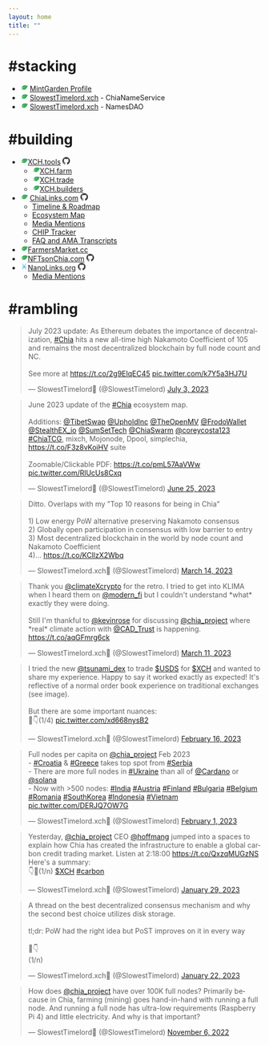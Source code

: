 ```yaml
---
layout: home
title: ""
---
```


# #stacking
- ![Chia](/assets/img/chia.png) [MintGarden Profile](https://mintgarden.io/profile/7934e962f265b06fa6af8f77d999a166fa1cc095dcc77c6a1e065e008804e22e)
- ![Chia](/assets/img/chia.png) [SlowestTimelord.xch](https://slowesttimelord.xch.cool/) - ChiaNameService
- ![Chia](/assets/img/chia.png) [SlowestTimelord.xch](https://slowesttimelord.xch.cx/) - NamesDAO


# #building
- ![Chia](/assets/img/chia.png)[XCH.tools](https://xch.tools) [![GitHub](assets/img/github.png)](https://github.com/SlowestTimelord/xchtools)
  - ![Chia](/assets/img/chia.png)[XCH.farm](https://xch.farm)
  - ![Chia](/assets/img/chia.png)[XCH.trade](https://xch.trade)
  - ![Chia](/assets/img/chia.png)[XCH.builders](https://xch.builders)
- ![Chia](/assets/img/chia.png) [ChiaLinks.com](https://chialinks.com) [![GitHub](assets/img/github.png)](https://github.com/Chia-Network/chialinks)
  - [Timeline & Roadmap](https://chialinks.com/roadmap)
  - [Ecosystem Map](https://chialinks.com/ecosystem/)
  - [Media Mentions](https://chialinks.com/news/)
  - [CHIP Tracker](https://chialinks.com/chips/)
  - [FAQ and AMA Transcripts](https://chialinks.com/faq/)
- ![Chia](/assets/img/chia.png)[FarmersMarket.cc](https://farmersmarket.cc)
- ![Chia](/assets/img/chia.png)[NFTsonChia.com](https://nftsonchia.com) [![GitHub](assets/img/github.png)](https://github.com/SlowestTimelord/nftsonchia)
- ![Nano](/assets/img/nano.png)[NanoLinks.org](https://nanolinks.org) [![GitHub](assets/img/github.png)](https://github.com/SlowestTimelord/nanolinks)
  - [Media Mentions](https://nanolinks.org/news/)

# #rambling

<blockquote class="twitter-tweet"><p lang="en" dir="ltr">July 2023 update: As Ethereum debates the importance of decentralization, <a href="https://twitter.com/hashtag/Chia?src=hash&amp;ref_src=twsrc%5Etfw">#Chia</a> hits a new all-time high Nakamoto Coefficient of 105 and remains the most decentralized blockchain by full node count and NC.<br><br>See more at <a href="https://t.co/2g9EIqEC45">https://t.co/2g9EIqEC45</a> <a href="https://t.co/k7Y5a3HJ7U">pic.twitter.com/k7Y5a3HJ7U</a></p>&mdash; SlowestTimelord🌱 (@SlowestTimelord) <a href="https://twitter.com/SlowestTimelord/status/1675718819262726144?ref_src=twsrc%5Etfw">July 3, 2023</a></blockquote> <script async src="https://platform.twitter.com/widgets.js" charset="utf-8"></script>

<blockquote class="twitter-tweet"><p lang="en" dir="ltr">June 2023 update of the <a href="https://twitter.com/hashtag/Chia?src=hash&amp;ref_src=twsrc%5Etfw">#Chia</a> ecosystem map.<br><br>Additions: <a href="https://twitter.com/TibetSwap?ref_src=twsrc%5Etfw">@TibetSwap</a> <a href="https://twitter.com/UpholdInc?ref_src=twsrc%5Etfw">@UpholdInc</a> <a href="https://twitter.com/TheOpenMV?ref_src=twsrc%5Etfw">@TheOpenMV</a> <a href="https://twitter.com/FrodoWallet?ref_src=twsrc%5Etfw">@FrodoWallet</a> <a href="https://twitter.com/StealthEX_io?ref_src=twsrc%5Etfw">@StealthEX_io</a> <a href="https://twitter.com/SumSetTech?ref_src=twsrc%5Etfw">@SumSetTech</a> <a href="https://twitter.com/ChiaSwarm?ref_src=twsrc%5Etfw">@ChiaSwarm</a> <a href="https://twitter.com/coreycosta123?ref_src=twsrc%5Etfw">@coreycosta123</a> <a href="https://twitter.com/hashtag/ChiaTCG?src=hash&amp;ref_src=twsrc%5Etfw">#ChiaTCG</a>, mixch, Mojonode, Dpool, simplechia, <a href="https://t.co/F3z8vKoiHV">https://t.co/F3z8vKoiHV</a> suite<br><br>Zoomable/Clickable PDF: <a href="https://t.co/pmL57AaVWw">https://t.co/pmL57AaVWw</a> <a href="https://t.co/RlUcUs8Cxq">pic.twitter.com/RlUcUs8Cxq</a></p>&mdash; SlowestTimelord🌱 (@SlowestTimelord) <a href="https://twitter.com/SlowestTimelord/status/1673005948288237568?ref_src=twsrc%5Etfw">June 25, 2023</a></blockquote> <script async src="https://platform.twitter.com/widgets.js" charset="utf-8"></script>

<blockquote class="twitter-tweet"><p lang="en" dir="ltr">Ditto. Overlaps with my &quot;Top 10 reasons for being in Chia&quot;<br><br>1) Low energy PoW alternative preserving Nakamoto consensus<br>2) Globally open participation in consensus with low barrier to entry<br>3) Most decentralized blockchain in the world by node count and Nakamoto Coefficient<br>4)… <a href="https://t.co/KCllzX2Wbq">https://t.co/KCllzX2Wbq</a></p>&mdash; SlowestTimelord.xch🌱 (@SlowestTimelord) <a href="https://twitter.com/SlowestTimelord/status/1635749125055447040?ref_src=twsrc%5Etfw">March 14, 2023</a></blockquote> <script async src="https://platform.twitter.com/widgets.js" charset="utf-8"></script>

<blockquote class="twitter-tweet"><p lang="en" dir="ltr">Thank you <a href="https://twitter.com/climateXcrypto?ref_src=twsrc%5Etfw">@climateXcrypto</a> for the retro. I tried to get into KLIMA when I heard them on <a href="https://twitter.com/modern_fi?ref_src=twsrc%5Etfw">@modern_fi</a> but I couldn&#39;t understand *what* exactly they were doing.<br><br>Still I&#39;m thankful to <a href="https://twitter.com/kevinrose?ref_src=twsrc%5Etfw">@kevinrose</a> for discussing <a href="https://twitter.com/chia_project?ref_src=twsrc%5Etfw">@chia_project</a> where *real* climate action with <a href="https://twitter.com/CAD_Trust?ref_src=twsrc%5Etfw">@CAD_Trust</a> is happening. <a href="https://t.co/aqGFmrg6ck">https://t.co/aqGFmrg6ck</a></p>&mdash; SlowestTimelord.xch🌱 (@SlowestTimelord) <a href="https://twitter.com/SlowestTimelord/status/1634582491737595908?ref_src=twsrc%5Etfw">March 11, 2023</a></blockquote> <script async src="https://platform.twitter.com/widgets.js" charset="utf-8"></script>

<blockquote class="twitter-tweet"><p lang="en" dir="ltr">I tried the new <a href="https://twitter.com/tsunami_dex?ref_src=twsrc%5Etfw">@tsunami_dex</a> to trade <a href="https://twitter.com/search?q=%24USDS&amp;src=ctag&amp;ref_src=twsrc%5Etfw">$USDS</a> for <a href="https://twitter.com/search?q=%24XCH&amp;src=ctag&amp;ref_src=twsrc%5Etfw">$XCH</a> and wanted to share my experience. Happy to say it worked exactly as expected! It&#39;s reflective of a normal order book experience on traditional exchanges (see image). <br><br>But there are some important nuances:<br>🧵👇(1/4) <a href="https://t.co/xd668nysB2">pic.twitter.com/xd668nysB2</a></p>&mdash; SlowestTimelord.xch🌱 (@SlowestTimelord) <a href="https://twitter.com/SlowestTimelord/status/1626263594806521856?ref_src=twsrc%5Etfw">February 16, 2023</a></blockquote> <script async src="https://platform.twitter.com/widgets.js" charset="utf-8"></script>

<blockquote class="twitter-tweet"><p lang="en" dir="ltr">Full nodes per capita on <a href="https://twitter.com/chia_project?ref_src=twsrc%5Etfw">@chia_project</a> Feb 2023 <br>- <a href="https://twitter.com/hashtag/Croatia?src=hash&amp;ref_src=twsrc%5Etfw">#Croatia</a> &amp; <a href="https://twitter.com/hashtag/Greece?src=hash&amp;ref_src=twsrc%5Etfw">#Greece</a> takes top spot from <a href="https://twitter.com/hashtag/Serbia?src=hash&amp;ref_src=twsrc%5Etfw">#Serbia</a><br>- There are more full nodes in <a href="https://twitter.com/hashtag/Ukraine?src=hash&amp;ref_src=twsrc%5Etfw">#Ukraine</a> than all of <a href="https://twitter.com/Cardano?ref_src=twsrc%5Etfw">@Cardano</a> or <a href="https://twitter.com/solana?ref_src=twsrc%5Etfw">@solana</a> <br>- Now with &gt;500 nodes: <a href="https://twitter.com/hashtag/India?src=hash&amp;ref_src=twsrc%5Etfw">#India</a> <a href="https://twitter.com/hashtag/Austria?src=hash&amp;ref_src=twsrc%5Etfw">#Austria</a> <a href="https://twitter.com/hashtag/Finland?src=hash&amp;ref_src=twsrc%5Etfw">#Finland</a> <a href="https://twitter.com/hashtag/Bulgaria?src=hash&amp;ref_src=twsrc%5Etfw">#Bulgaria</a> <a href="https://twitter.com/hashtag/Belgium?src=hash&amp;ref_src=twsrc%5Etfw">#Belgium</a> <a href="https://twitter.com/hashtag/Romania?src=hash&amp;ref_src=twsrc%5Etfw">#Romania</a> <a href="https://twitter.com/hashtag/SouthKorea?src=hash&amp;ref_src=twsrc%5Etfw">#SouthKorea</a> <a href="https://twitter.com/hashtag/Indonesia?src=hash&amp;ref_src=twsrc%5Etfw">#Indonesia</a> <a href="https://twitter.com/hashtag/Vietnam?src=hash&amp;ref_src=twsrc%5Etfw">#Vietnam</a> <a href="https://t.co/DERJQ7OW7G">pic.twitter.com/DERJQ7OW7G</a></p>&mdash; SlowestTimelord.xch🌱 (@SlowestTimelord) <a href="https://twitter.com/SlowestTimelord/status/1620598831758082049?ref_src=twsrc%5Etfw">February 1, 2023</a></blockquote> <script async src="https://platform.twitter.com/widgets.js" charset="utf-8"></script>

<blockquote class="twitter-tweet"><p lang="en" dir="ltr">Yesterday, <a href="https://twitter.com/chia_project?ref_src=twsrc%5Etfw">@chia_project</a> CEO <a href="https://twitter.com/hoffmang?ref_src=twsrc%5Etfw">@hoffmang</a> jumped into a spaces to explain how Chia has created the infrastructure to enable a global carbon credit trading market. Listen at 2:18:00 <a href="https://t.co/QxzqMUGzNS">https://t.co/QxzqMUGzNS</a> Here&#39;s a summary:<br>👇🧵(1/n) <a href="https://twitter.com/search?q=%24XCH&amp;src=ctag&amp;ref_src=twsrc%5Etfw">$XCH</a> <a href="https://twitter.com/hashtag/carbon?src=hash&amp;ref_src=twsrc%5Etfw">#carbon</a></p>&mdash; SlowestTimelord.xch🌱 (@SlowestTimelord) <a href="https://twitter.com/SlowestTimelord/status/1619771300549120001?ref_src=twsrc%5Etfw">January 29, 2023</a></blockquote> <script async src="https://platform.twitter.com/widgets.js" charset="utf-8"></script>

<blockquote class="twitter-tweet"><p lang="en" dir="ltr">A thread on the best decentralized consensus mechanism and why the second best choice utilizes disk storage.<br><br>tl;dr: PoW had the right idea but PoST improves on it in every way<br><br>🧵👇<br>(1/n)</p>&mdash; SlowestTimelord.xch🌱 (@SlowestTimelord) <a href="https://twitter.com/SlowestTimelord/status/1617188099666370560?ref_src=twsrc%5Etfw">January 22, 2023</a></blockquote> <script async src="https://platform.twitter.com/widgets.js" charset="utf-8"></script>

<blockquote class="twitter-tweet"><p lang="en" dir="ltr">How does <a href="https://twitter.com/chia_project?ref_src=twsrc%5Etfw">@chia_project</a> have over 100K full nodes? Primarily because in Chia, farming (mining) goes hand-in-hand with running a full node. And running a full node has ultra-low requirements (Raspberry Pi 4) and little electricity. And why is that important?</p>&mdash; SlowestTimelord🌱 (@SlowestTimelord) <a href="https://twitter.com/SlowestTimelord/status/1589116178965753856?ref_src=twsrc%5Etfw">November 6, 2022</a></blockquote> <script async src="https://platform.twitter.com/widgets.js" charset="utf-8"></script>